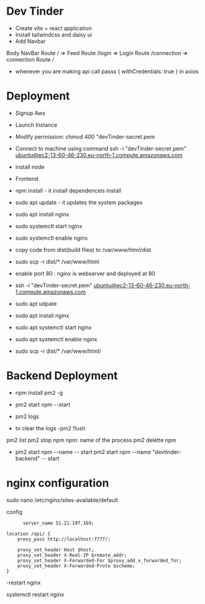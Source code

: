 # Dev Tinder

- Create vite + react application
- Install tailwindcss and daisy ui
- Add Navbar


Body 
  NavBar
  Route /  => Feed
  Route /login => Login
  Route /connection => connection
  Route / 

- whenever you are making api call passs  { withCredentials: true } in axios


# Deployment
- Signup Aws
- Launch Instance
- Modify permission:  chmod 400 "devTinder-secret.pem
- Connect to machine using command ssh -i "devTinder-secret.pem" ubuntu@ec2-13-60-46-230.eu-north-1.compute.amazonaws.com
- install node
- Frontend
- npm install - it install dependenceis install
- sudo apt update - it updates the system packages
- sudo apt install nginx
- sudo systemctl start nginx
- sudo systemctl enable nginx
- copy code from dist(build files) to /var/www/html/dist 
- sudo scp -r dist/* /var/www/html
- enable port 80 : nginx is webserver and deployed at 80


- ssh -i "devTinder-secret.pem" ubuntu@ec2-13-60-46-230.eu-north-1.compute.amazonaws.com
- sudo apt udpate
- sudo apt install nginx
- sudo apt systemctl start nginx
- sudo apt systemctl enable nginx
- sudo scp -r dist/* /var/www/html/


# Backend Deployment
- npm install pm2 -g
- pm2 start npm --start
- pm2 logs

- to clear the logs
-pm2 flush <nameoftheprocess>

pm2 list
pm2 stop npm    npm: name of the process
pm2 delette npm 

- pm2 start npm --name <nameoftheprocess> -- start 
 pm2 start npm --name  "devtinder-backend" -- start

# nginx configuration

sudo nano /etc/nginx/sites-available/default

 config 

          server_name 51.21.197.169;

    location /api/ {
        proxy_pass http://localhost:7777/;

        proxy_set_header Host $host;
        proxy_set_header X-Real-IP $remote_addr;
        proxy_set_header X-Forwarded-For $proxy_add_x_forwarded_for;
        proxy_set_header X-Forwarded-Proto $scheme;
    }


-restart nginx

systemctl restart nginx

